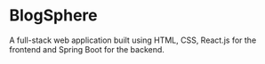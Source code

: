 # BlogSphere
 A full-stack web application built using HTML, CSS, React.js for the frontend and Spring Boot for the backend.
